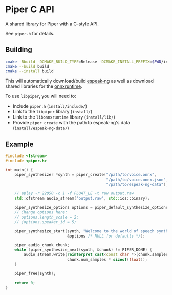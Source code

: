 # Piper C API

A shared library for Piper with a C-style API.

See `piper.h` for details.

## Building

``` sh
cmake -Bbuild -DCMAKE_BUILD_TYPE=Release -DCMAKE_INSTALL_PREFIX=$PWD/install
cmake --build build
cmake --install build
```

This will automatically download/build [espeak-ng][] as well as download shared libraries for the [onnxruntime][].

To use `libpiper`, you will need to:

* Include `piper.h` (`install/include/`)
* Link to the `libpiper` library (`install/`)
* Link to the `libonnxruntime` library (`install/lib/`)
* Provide `piper_create` with the path to espeak-ng's data (`install/espeak-ng-data/`)

## Example

``` c++
#include <fstream>
#include <piper.h>

int main() {
    piper_synthesizer *synth = piper_create("/path/to/voice.onnx",
                                            "/path/to/voice.onnx.json",
                                            "/path/to/espeak-ng-data");

    // aplay -r 22050 -c 1 -f FLOAT_LE -t raw output.raw
    std::ofstream audio_stream("output.raw", std::ios::binary);

    piper_synthesize_options options = piper_default_synthesize_options(synth);
    // Change options here:
    // options.length_scale = 2;
    // joptions.speaker_id = 5;

    piper_synthesize_start(synth, "Welcome to the world of speech synthesis!",
                           &options /* NULL for defaults */);

    piper_audio_chunk chunk;
    while (piper_synthesize_next(synth, &chunk) != PIPER_DONE) {
        audio_stream.write(reinterpret_cast<const char *>(chunk.samples),
                           chunk.num_samples * sizeof(float));
    }

    piper_free(synth);

    return 0;
}
```

<!-- Links -->
[espeak-ng]: https://github.com/espeak-ng/espeak-ng
[onnxruntime]: https://github.com/microsoft/onnxruntime
